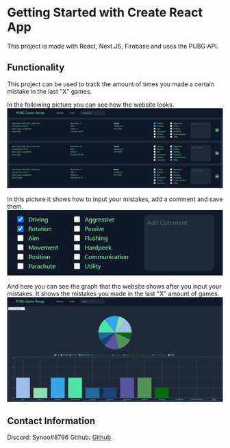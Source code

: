 # Getting Started with Create React App

This project is made with React, Next.JS, Firebase and uses the PUBG API.

## Functionality

This project can be used to track the amount of times you made a certain mistake in the last "X" games.

In the following picture you can see how the website looks.
![Overview Picture](public/Overview.png)

In this picture it shows how to input your mistakes, add a comment and save them.
![Mistakes Picture](public/Mistakes.png)

And here you can see the graph that the website shows after you input your mistakes. It shows the mistakes you made in the last "X" amount of games.
![Graph Picture](public/Graph.png)

## Contact Information

Discord: Synoo#8796
Github: [Github](https://github.com/Synoo/pubg-game-recap)
